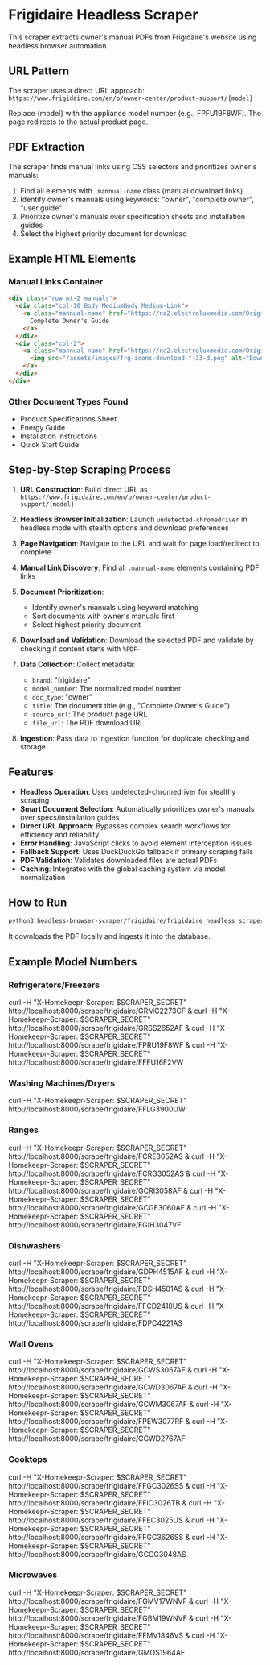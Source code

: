 # Frigidaire Headless Scraper

This scraper extracts owner's manual PDFs from Frigidaire's website using headless browser automation.

## URL Pattern

The scraper uses a direct URL approach:
`https://www.frigidaire.com/en/p/owner-center/product-support/{model}`

Replace {model} with the appliance model number (e.g., FPFU19F8WF). The page redirects to the actual product page.

## PDF Extraction

The scraper finds manual links using CSS selectors and prioritizes owner's manuals:

1. Find all elements with `.mannual-name` class (manual download links)
2. Identify owner's manuals using keywords: "owner", "complete owner", "user guide"
3. Prioritize owner's manuals over specification sheets and installation guides
4. Select the highest priority document for download

## Example HTML Elements

### Manual Links Container
```html
<div class="row mt-2 manuals">
  <div class="col-10 Body-MediumBody_Medium-Link">
    <a class="mannual-name" href="https://na2.electroluxmedia.com/Original/Electrolux/Electrolux%20Assets/Document/Complete%20Owners%20Guide/English/A16366306en.pdf">
      Complete Owner's Guide
    </a>
  </div>
  <div class="col-2">
    <a class="mannual-name" href="https://na2.electroluxmedia.com/Original/Electrolux/Electrolux%20Assets/Document/Complete%20Owners%20Guide/English/A16366306en.pdf">
      <img src="/assets/images/frg-icons-download-f-33-d.png" alt="Download Arrow" loading="lazy">
    </a>
  </div>
</div>
```

### Other Document Types Found
- Product Specifications Sheet
- Energy Guide
- Installation Instructions
- Quick Start Guide

## Step-by-Step Scraping Process

1. **URL Construction**: Build direct URL as `https://www.frigidaire.com/en/p/owner-center/product-support/{model}`

2. **Headless Browser Initialization**: Launch `undetected-chromedriver` in headless mode with stealth options and download preferences

3. **Page Navigation**: Navigate to the URL and wait for page load/redirect to complete

4. **Manual Link Discovery**: Find all `.mannual-name` elements containing PDF links

5. **Document Prioritization**:
   - Identify owner's manuals using keyword matching
   - Sort documents with owner's manuals first
   - Select highest priority document

6. **Download and Validation**: Download the selected PDF and validate by checking if content starts with `%PDF-`

7. **Data Collection**: Collect metadata:
   * `brand`: "frigidaire"
   * `model_number`: The normalized model number
   * `doc_type`: "owner"
   * `title`: The document title (e.g., "Complete Owner's Guide")
   * `source_url`: The product page URL
   * `file_url`: The PDF download URL

8. **Ingestion**: Pass data to ingestion function for duplicate checking and storage

## Features

- **Headless Operation**: Uses undetected-chromedriver for stealthy scraping
- **Smart Document Selection**: Automatically prioritizes owner's manuals over specs/installation guides
- **Direct URL Approach**: Bypasses complex search workflows for efficiency and reliability
- **Error Handling**: JavaScript clicks to avoid element interception issues
- **Fallback Support**: Uses DuckDuckGo fallback if primary scraping fails
- **PDF Validation**: Validates downloaded files are actual PDFs
- **Caching**: Integrates with the global caching system via model normalization

## How to Run

```bash
python3 headless-browser-scraper/frigidaire/frigidaire_headless_scraper.py FPFU19F8WF
```

It downloads the PDF locally and ingests it into the database.

## Example Model Numbers

### Refrigerators/Freezers
curl -H "X-Homekeepr-Scraper: $SCRAPER_SECRET" http://localhost:8000/scrape/frigidaire/GRMC2273CF &
curl -H "X-Homekeepr-Scraper: $SCRAPER_SECRET" http://localhost:8000/scrape/frigidaire/GRSS2652AF &
curl -H "X-Homekeepr-Scraper: $SCRAPER_SECRET" http://localhost:8000/scrape/frigidaire/FPRU19F8WF &
curl -H "X-Homekeepr-Scraper: $SCRAPER_SECRET" http://localhost:8000/scrape/frigidaire/FFFU16F2VW

### Washing Machines/Dryers
curl -H "X-Homekeepr-Scraper: $SCRAPER_SECRET" http://localhost:8000/scrape/frigidaire/FFLG3900UW

### Ranges
curl -H "X-Homekeepr-Scraper: $SCRAPER_SECRET" http://localhost:8000/scrape/frigidaire/FCRE3052AS &
curl -H "X-Homekeepr-Scraper: $SCRAPER_SECRET" http://localhost:8000/scrape/frigidaire/FCRG3052AS &
curl -H "X-Homekeepr-Scraper: $SCRAPER_SECRET" http://localhost:8000/scrape/frigidaire/GCRI3058AF &
curl -H "X-Homekeepr-Scraper: $SCRAPER_SECRET" http://localhost:8000/scrape/frigidaire/GCGE3060AF &
curl -H "X-Homekeepr-Scraper: $SCRAPER_SECRET" http://localhost:8000/scrape/frigidaire/FGIH3047VF

### Dishwashers
curl -H "X-Homekeepr-Scraper: $SCRAPER_SECRET" http://localhost:8000/scrape/frigidaire/GDPH4515AF &
curl -H "X-Homekeepr-Scraper: $SCRAPER_SECRET" http://localhost:8000/scrape/frigidaire/FDSH4501AS &
curl -H "X-Homekeepr-Scraper: $SCRAPER_SECRET" http://localhost:8000/scrape/frigidaire/FFCD2418US &
curl -H "X-Homekeepr-Scraper: $SCRAPER_SECRET" http://localhost:8000/scrape/frigidaire/FDPC4221AS

### Wall Ovens
curl -H "X-Homekeepr-Scraper: $SCRAPER_SECRET" http://localhost:8000/scrape/frigidaire/GCWS3067AF &
curl -H "X-Homekeepr-Scraper: $SCRAPER_SECRET" http://localhost:8000/scrape/frigidaire/GCWD3067AF &
curl -H "X-Homekeepr-Scraper: $SCRAPER_SECRET" http://localhost:8000/scrape/frigidaire/GCWM3067AF &
curl -H "X-Homekeepr-Scraper: $SCRAPER_SECRET" http://localhost:8000/scrape/frigidaire/FPEW3077RF &
curl -H "X-Homekeepr-Scraper: $SCRAPER_SECRET" http://localhost:8000/scrape/frigidaire/GCWD2767AF

### Cooktops
curl -H "X-Homekeepr-Scraper: $SCRAPER_SECRET" http://localhost:8000/scrape/frigidaire/FFGC3026SS &
curl -H "X-Homekeepr-Scraper: $SCRAPER_SECRET" http://localhost:8000/scrape/frigidaire/FFIC3026TB &
curl -H "X-Homekeepr-Scraper: $SCRAPER_SECRET" http://localhost:8000/scrape/frigidaire/FFEC3025US &
curl -H "X-Homekeepr-Scraper: $SCRAPER_SECRET" http://localhost:8000/scrape/frigidaire/FFGC3626SS &
curl -H "X-Homekeepr-Scraper: $SCRAPER_SECRET" http://localhost:8000/scrape/frigidaire/GCCG3048AS

### Microwaves
curl -H "X-Homekeepr-Scraper: $SCRAPER_SECRET" http://localhost:8000/scrape/frigidaire/FGMV17WNVF &
curl -H "X-Homekeepr-Scraper: $SCRAPER_SECRET" http://localhost:8000/scrape/frigidaire/FGBM19WNVF &
curl -H "X-Homekeepr-Scraper: $SCRAPER_SECRET" http://localhost:8000/scrape/frigidaire/FFMV1846VS &
curl -H "X-Homekeepr-Scraper: $SCRAPER_SECRET" http://localhost:8000/scrape/frigidaire/GMOS1964AF
